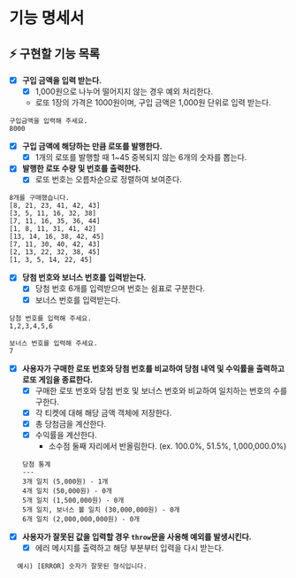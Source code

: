 # 기능 명세서
## ⚡ 구현할 기능 목록

- [x]  **구입 금액을 입력 받는다.**
    - [x]  1,000원으로 나누어 떨어지지 않는 경우 예외 처리한다.
    - 로또 1장의 가격은 1000원이며, 구입 금액은 1,000원 단위로 입력 받는다.
  ```
  구입금액을 입력해 주세요.
  8000
  ```
- [x]  **구입 금액에 해당하는 만큼 로또를 발행한다.**
    - [X]  1개의 로또를 발행할 때 1~45 중복되지 않는 6개의 숫자를 뽑는다.
- [x]  **발행한 로또 수량 및 번호를 출력한다.**
    - [X]  로또 번호는 오름차순으로 정렬하여 보여준다.
  ```
  8개를 구매했습니다.
  [8, 21, 23, 41, 42, 43]
  [3, 5, 11, 16, 32, 38]
  [7, 11, 16, 35, 36, 44]
  [1, 8, 11, 31, 41, 42]
  [13, 14, 16, 38, 42, 45]
  [7, 11, 30, 40, 42, 43]
  [2, 13, 22, 32, 38, 45]
  [1, 3, 5, 14, 22, 45]
  ```
- [x]  **당첨 번호와 보너스 번호를 입력받는다.**
    - [x]  당첨 번호 6개를 입력받으며 번호는 쉼표로 구분한다.
    - [x]  보너스 번호를 입력받는다.

  ```
  당첨 번호를 입력해 주세요.
  1,2,3,4,5,6
  
  보너스 번호를 입력해 주세요.
  7
  ```
- [x] **사용자가 구매한 로또 번호와 당첨 번호를 비교하여 당첨 내역 및 수익률을 출력하고 로또 게임을 종료한다.**
    - [x] 구매한 로또 번호와 당첨 번호 및 보너스 번호와 비교하여 일치하는 번호의 수를 구한다.
    - [x] 각 티켓에 대해 해당 금액 객체에 저장한다.
    - [x] 총 당첨금을 계산한다.
    - [x] 수익률을 계산한다.
      - 소수점 둘째 자리에서 반올림한다. (ex. 100.0%, 51.5%, 1,000,000.0%) 
  ```
  당첨 통계
  ---
  3개 일치 (5,000원) - 1개
  4개 일치 (50,000원) - 0개
  5개 일치 (1,500,000원) - 0개
  5개 일치, 보너스 볼 일치 (30,000,000원) - 0개
  6개 일치 (2,000,000,000원) - 0개
  ```
- [x]  **사용자가 잘못된 값을 입력할 경우 `throw`문을 사용해 예외를 발생시킨다.**
    - [x]  에러 메시지를 출력하고 해당 부분부터 입력을 다시 받는다.
  ```
    예시) [ERROR] 숫자가 잘못된 형식입니다.
  ```